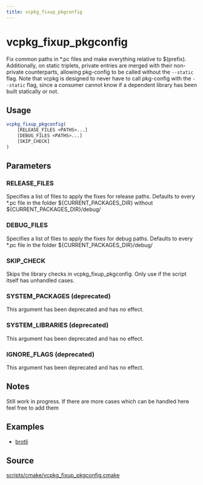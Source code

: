 ```yaml
---
title: vcpkg_fixup_pkgconfig
---
```


# vcpkg_fixup_pkgconfig

Fix common paths in *.pc files and make everything relative to $(prefix).
Additionally, on static triplets, private entries are merged with their non-private counterparts,
allowing pkg-config to be called without the ``--static`` flag.
Note that vcpkg is designed to never have to call pkg-config with the ``--static`` flag,
since a consumer cannot know if a dependent library has been built statically or not.

## Usage
```cmake
vcpkg_fixup_pkgconfig(
    [RELEASE_FILES <PATHS>...]
    [DEBUG_FILES <PATHS>...]
    [SKIP_CHECK]
)
```

## Parameters
### RELEASE_FILES
Specifies a list of files to apply the fixes for release paths.
Defaults to every *.pc file in the folder ${CURRENT_PACKAGES_DIR} without ${CURRENT_PACKAGES_DIR}/debug/

### DEBUG_FILES
Specifies a list of files to apply the fixes for debug paths.
Defaults to every *.pc file in the folder ${CURRENT_PACKAGES_DIR}/debug/

### SKIP_CHECK
Skips the library checks in vcpkg_fixup_pkgconfig. Only use if the script itself has unhandled cases.

### SYSTEM_PACKAGES (deprecated)
This argument has been deprecated and has no effect.

### SYSTEM_LIBRARIES (deprecated)
This argument has been deprecated and has no effect.

### IGNORE_FLAGS (deprecated)
This argument has been deprecated and has no effect.

## Notes
Still work in progress. If there are more cases which can be handled here feel free to add them

## Examples

* [brotli](https://github.com/Microsoft/vcpkg/blob/master/ports/brotli/portfile.cmake)

## Source
[scripts/cmake/vcpkg\_fixup\_pkgconfig.cmake](https://github.com/Microsoft/vcpkg/blob/master/scripts/cmake/vcpkg_fixup_pkgconfig.cmake)

